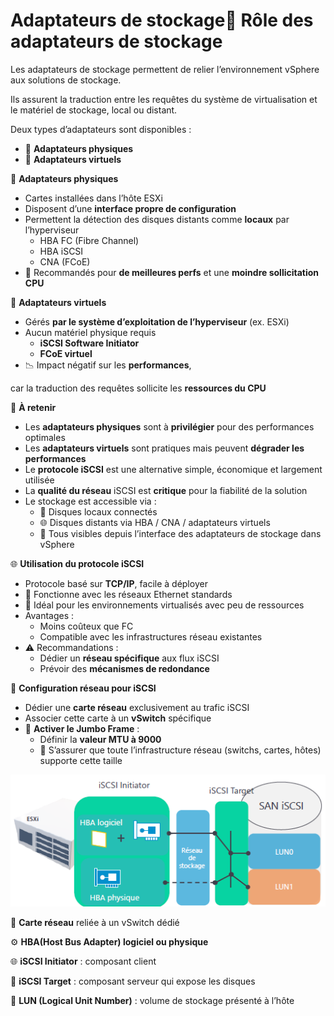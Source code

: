 # Adaptateurs de stockage🔗 **Rôle des adaptateurs de stockage**

Les adaptateurs de stockage permettent de relier l’environnement vSphere aux solutions de stockage.

Ils assurent la traduction entre les requêtes du système de virtualisation et le matériel de stockage, local ou distant.

Deux types d’adaptateurs sont disponibles :

- 🧱 **Adaptateurs physiques**
- 🧊 **Adaptateurs virtuels**



🧱 **Adaptateurs physiques**

- Cartes installées dans l’hôte ESXi
- Disposent d’une **interface propre de configuration**
- Permettent la détection des disques distants comme **locaux** par l’hyperviseur
  - HBA FC (Fibre Channel)
  - HBA iSCSI
  - CNA (FCoE)
- 🔧 Recommandés pour **de meilleures perfs** et une **moindre sollicitation CPU**



🧊 **Adaptateurs virtuels**

- Gérés **par le système d’exploitation de l’hyperviseur** (ex. ESXi)
- Aucun matériel physique requis
  - **iSCSI Software Initiator**
  - **FCoE virtuel**
- 📉 Impact négatif sur les **performances**,

car la traduction des requêtes sollicite les **ressources du CPU**



🧠 **À retenir**

- Les **adaptateurs physiques** sont à **privilégier** pour des performances optimales
- Les **adaptateurs virtuels** sont pratiques mais peuvent **dégrader les performances**
- Le **protocole iSCSI** est une alternative simple, économique et largement utilisée
- La **qualité du réseau** iSCSI est **critique** pour la fiabilité de la solution
- Le stockage est accessible via :
  - 📂 Disques locaux connectés
  - 🌐 Disques distants via HBA / CNA / adaptateurs virtuels
  - 🔎 Tous visibles depuis l’interface des adaptateurs de stockage dans vSphere

🌐 **Utilisation du protocole iSCSI**

- Protocole basé sur **TCP/IP**, facile à déployer
- 📡 Fonctionne avec les réseaux Ethernet standards
- 🔁 Idéal pour les environnements virtualisés avec peu de ressources
- Avantages :
  - Moins coûteux que FC
  - Compatible avec les infrastructures réseau existantes
- ⚠️ Recommandations :
  - Dédier un **réseau spécifique** aux flux iSCSI
  - Prévoir des **mécanismes de redondance**



🎯 **Configuration réseau pour iSCSI**

- Dédier une **carte réseau** exclusivement au trafic iSCSI
- Associer cette carte à un **vSwitch** spécifique
- 📶 **Activer le Jumbo Frame** :
  - Définir la **valeur MTU à 9000**
  - 🚨 S’assurer que toute l’infrastructure réseau (switchs, cartes, hôtes) supporte cette taille

![](../../media/Cours-Virtualisation-Adaptateurs-de-stockage-image1.png)

🔌 **Carte réseau** reliée à un vSwitch dédié

⚙️ **HBA(Host Bus Adapter) logiciel ou physique**

🌐 **iSCSI Initiator** : composant client

💽 **iSCSI Target** : composant serveur qui expose les disques

🔄 **LUN (Logical Unit Number)** : volume de stockage présenté à l’hôte

